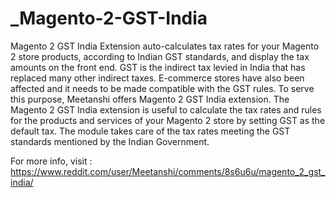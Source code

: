 # ___Magento-2-GST-India__
Magento 2 GST India Extension auto-calculates tax rates for your Magento 2 store products, according to Indian GST standards, and display the tax amounts on the front end.  GST is the indirect tax levied in India that has replaced many other indirect taxes. E-commerce stores have also been affected and it needs to be made compatible with the GST rules. To serve this purpose, Meetanshi offers Magento 2 GST India extension.  The Magento 2 GST India extension is useful to calculate the tax rates and rules for the products and services of your Magento 2 store by setting GST as the default tax. The module takes care of the tax rates meeting the GST standards mentioned by the Indian Government.

For more info, visit : https://www.reddit.com/user/Meetanshi/comments/8s6u6u/magento_2_gst_india/
